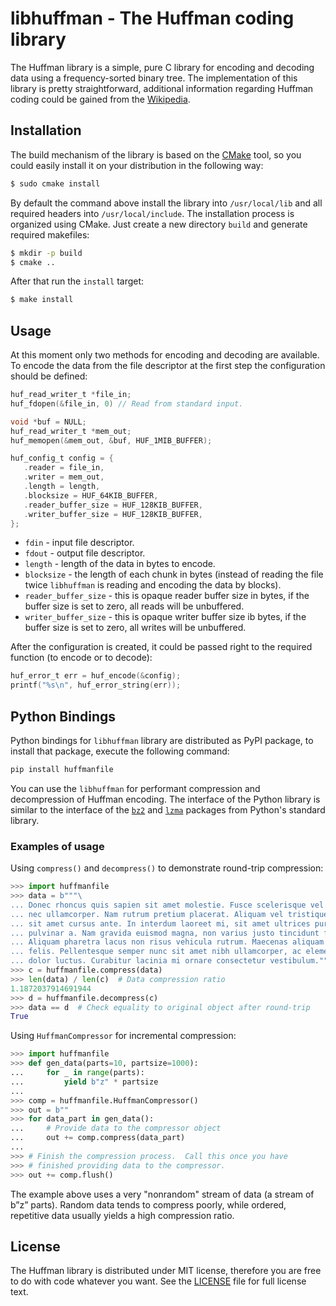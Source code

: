 # libhuffman - The Huffman coding library

The Huffman library is a simple, pure C library for encoding and decoding data using a
frequency-sorted binary tree.
The implementation of this library is pretty straightforward, additional information
regarding Huffman coding could be gained from the [Wikipedia](https://en.wikipedia.org/wiki/Huffman_coding).

## Installation

The build mechanism of the library is based on the [CMake](https://cmake.org) tool, so
you could easily install it on your distribution in the following way:
```bash
$ sudo cmake install
```

By default the command above install the library into `/usr/local/lib` and all
required headers into `/usr/local/include`. The installation process is organized
using CMake. Just create a new directory `build` and generate required makefiles:
```bash
$ mkdir -p build
$ cmake ..
```

After that run the `install` target:
```bash
$ make install
```

## Usage

At this moment only two methods for encoding and decoding are available. To encode the
data from the file descriptor at the first step the configuration should be defined:
```c
huf_read_writer_t *file_in;
huf_fdopen(&file_in, 0) // Read from standard input.

void *buf = NULL;
huf_read_writer_t *mem_out;
huf_memopen(&mem_out, &buf, HUF_1MIB_BUFFER);

huf_config_t config = {
   .reader = file_in,
   .writer = mem_out,
   .length = length,
   .blocksize = HUF_64KIB_BUFFER,
   .reader_buffer_size = HUF_128KIB_BUFFER,
   .writer_buffer_size = HUF_128KIB_BUFFER,
};
```

- `fdin` - input file descriptor.
- `fdout` - output file descriptor.
- `length` - length of the data in bytes to encode.
- `blocksize` - the length of each chunk in bytes (instead of reading the file twice `libhuffman` is reading and encoding the data by blocks).
- `reader_buffer_size` - this is opaque reader buffer size in bytes, if the buffer size is set to zero, all reads will be unbuffered.
- `writer_buffer_size` - this is opaque writer buffer size ib bytes, if the buffer size is set to zero, all writes will be unbuffered.

After the configuration is created, it could be passed right to the required function (to encode or to decode):
```c
huf_error_t err = huf_encode(&config);
printf("%s\n", huf_error_string(err));
```

## Python Bindings

Python bindings for `libhuffman` library are distributed as PyPI package, to install
that package, execute the following command:
```sh
pip install huffmanfile
```

You can use the `libhuffman` for performant compression and decompression of Huffman
encoding. The interface of the Python library is similar to the interface of the
[`bz2`](https://docs.python.org/3/library/bz2.html) and
[`lzma`](https://docs.python.org/3/library/lzma.html) packages from Python's standard
library.

### Examples of usage

Using `compress()` and `decompress()` to demonstrate round-trip compression:
```py
>>> import huffmanfile
>>> data = b"""\
... Donec rhoncus quis sapien sit amet molestie. Fusce scelerisque vel augue
... nec ullamcorper. Nam rutrum pretium placerat. Aliquam vel tristique lorem,
... sit amet cursus ante. In interdum laoreet mi, sit amet ultrices purus
... pulvinar a. Nam gravida euismod magna, non varius justo tincidunt feugiat.
... Aliquam pharetra lacus non risus vehicula rutrum. Maecenas aliquam leo
... felis. Pellentesque semper nunc sit amet nibh ullamcorper, ac elementum
... dolor luctus. Curabitur lacinia mi ornare consectetur vestibulum.""" * 3
>>> c = huffmanfile.compress(data)
>>> len(data) / len(c)  # Data compression ratio
1.1872037914691944
>>> d = huffmanfile.decompress(c)
>>> data == d  # Check equality to original object after round-trip
True
```

Using `HuffmanCompressor` for incremental compression:
```py
>>> import huffmanfile
>>> def gen_data(parts=10, partsize=1000):
...     for _ in range(parts):
...         yield b"z" * partsize
...
>>> comp = huffmanfile.HuffmanCompressor()
>>> out = b""
>>> for data_part in gen_data():
...     # Provide data to the compressor object
...     out += comp.compress(data_part)
...
>>> # Finish the compression process.  Call this once you have
>>> # finished providing data to the compressor.
>>> out += comp.flush()
```

The example above uses a very "nonrandom" stream of data (a stream of b”z” parts).
Random data tends to compress poorly, while ordered, repetitive data usually yields a
high compression ratio.

## License

The Huffman library is distributed under MIT license, therefore you are free to do with
code whatever you want. See the [LICENSE](LICENSE) file for full license text.
